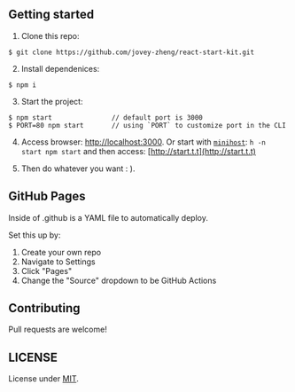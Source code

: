 
## Getting started

  1. Clone this repo:
  ```
  $ git clone https://github.com/jovey-zheng/react-start-kit.git
  ```

  2. Install dependenices:
  ```
  $ npm i
  ```

  3. Start the project:
  ```
  $ npm start               // default port is 3000
  $ PORT=80 npm start       // using `PORT` to customize port in the CLI
  ```

  4. Access browser: [http://localhost:3000](http://localhost:3000). Or start with [`minihost`](https://www.npmjs.com/package/minihost):
    ```
    h -n start npm start
    ```
    and then access: [http://start.t.t](http://start.t.t)

  5. Then do whatever you want : ).

## GitHub Pages

  Inside of .github is a YAML file to automatically deploy.

  Set this up by:
  1. Create your own repo
  2. Navigate to Settings
  3. Click "Pages"
  4. Change the "Source" dropdown to be GitHub Actions
  


## Contributing

Pull requests are welcome!

## LICENSE

License under [MIT](https://github.com/arknodel/react-antd-boilerplate/blob/main/LICENSE).
